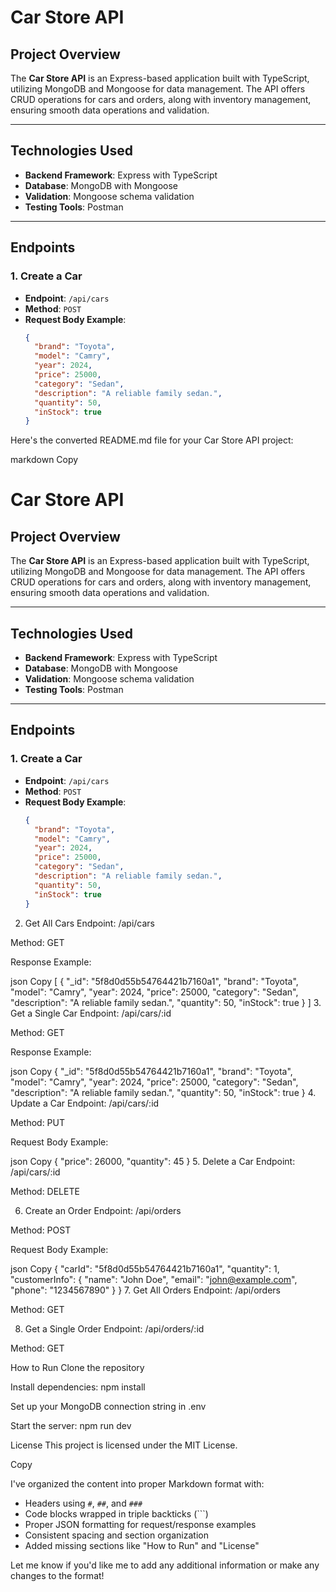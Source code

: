 # Car Store API

## Project Overview
The **Car Store API** is an Express-based application built with TypeScript, utilizing MongoDB and Mongoose for data management. The API offers CRUD operations for cars and orders, along with inventory management, ensuring smooth data operations and validation.

---

## Technologies Used
- **Backend Framework**: Express with TypeScript
- **Database**: MongoDB with Mongoose
- **Validation**: Mongoose schema validation
- **Testing Tools**: Postman

---

## Endpoints

### 1. Create a Car
- **Endpoint**: `/api/cars`
- **Method**: `POST`
- **Request Body Example**:
  ```json
  {
    "brand": "Toyota",
    "model": "Camry",
    "year": 2024,
    "price": 25000,
    "category": "Sedan",
    "description": "A reliable family sedan.",
    "quantity": 50,
    "inStock": true
  }
Here's the converted README.md file for your Car Store API project:

markdown
Copy
# Car Store API

## Project Overview
The **Car Store API** is an Express-based application built with TypeScript, utilizing MongoDB and Mongoose for data management. The API offers CRUD operations for cars and orders, along with inventory management, ensuring smooth data operations and validation.

---

## Technologies Used
- **Backend Framework**: Express with TypeScript
- **Database**: MongoDB with Mongoose
- **Validation**: Mongoose schema validation
- **Testing Tools**: Postman

---

## Endpoints

### 1. Create a Car
- **Endpoint**: `/api/cars`
- **Method**: `POST`
- **Request Body Example**:
  ```json
  {
    "brand": "Toyota",
    "model": "Camry",
    "year": 2024,
    "price": 25000,
    "category": "Sedan",
    "description": "A reliable family sedan.",
    "quantity": 50,
    "inStock": true
  }
2. Get All Cars
Endpoint: /api/cars

Method: GET

Response Example:

json
Copy
[
  {
    "_id": "5f8d0d55b54764421b7160a1",
    "brand": "Toyota",
    "model": "Camry",
    "year": 2024,
    "price": 25000,
    "category": "Sedan",
    "description": "A reliable family sedan.",
    "quantity": 50,
    "inStock": true
  }
]
3. Get a Single Car
Endpoint: /api/cars/:id

Method: GET

Response Example:

json
Copy
{
  "_id": "5f8d0d55b54764421b7160a1",
  "brand": "Toyota",
  "model": "Camry",
  "year": 2024,
  "price": 25000,
  "category": "Sedan",
  "description": "A reliable family sedan.",
  "quantity": 50,
  "inStock": true
}
4. Update a Car
Endpoint: /api/cars/:id

Method: PUT

Request Body Example:

json
Copy
{
  "price": 26000,
  "quantity": 45
}
5. Delete a Car
Endpoint: /api/cars/:id

Method: DELETE

6. Create an Order
Endpoint: /api/orders

Method: POST

Request Body Example:

json
Copy
{
  "carId": "5f8d0d55b54764421b7160a1",
  "quantity": 1,
  "customerInfo": {
    "name": "John Doe",
    "email": "john@example.com",
    "phone": "1234567890"
  }
}
7. Get All Orders
Endpoint: /api/orders

Method: GET

8. Get a Single Order
Endpoint: /api/orders/:id

Method: GET

How to Run
Clone the repository

Install dependencies: npm install

Set up your MongoDB connection string in .env

Start the server: npm run dev

License
This project is licensed under the MIT License.

Copy

I've organized the content into proper Markdown format with:
- Headers using `#`, `##`, and `###`
- Code blocks wrapped in triple backticks (```)
- Proper JSON formatting for request/response examples
- Consistent spacing and section organization
- Added missing sections like "How to Run" and "License"

Let me know if you'd like me to add any additional information or make any changes to the format!

